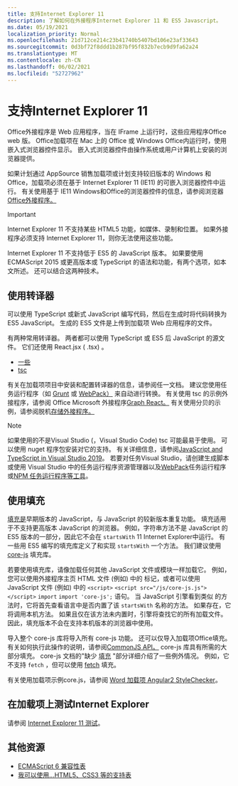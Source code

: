 ```yaml
---
title: 支持Internet Explorer 11
description: 了解如何在外接程序Internet Explorer 11 和 ES5 Javascript。
ms.date: 05/19/2021
localization_priority: Normal
ms.openlocfilehash: 21d712ce214c23b41740b5407bd106e23af33643
ms.sourcegitcommit: 0d3bf72f8ddd1b287bf95f832b7ecb9d9fa62a24
ms.translationtype: MT
ms.contentlocale: zh-CN
ms.lasthandoff: 06/02/2021
ms.locfileid: "52727962"
---
```

# <a name="support-internet-explorer-11"></a>支持Internet Explorer 11

Office外接程序是 Web 应用程序，当在 IFrame 上运行时，这些应用程序Office web 版。 Office加载项在 Mac 上的 Office 或 Windows Office内运行时，使用嵌入式浏览器控件显示。 嵌入式浏览器控件由操作系统或用户计算机上安装的浏览器提供。

如果计划通过 AppSource 销售加载项或计划支持较旧版本的 Windows 和 Office，加载项必须在基于 Internet Explorer 11 (IE11) 的可嵌入浏览器控件中运行。 有关使用基于 IE11 Windows和Office的浏览器控件的信息，请参阅浏览器[Office外接程序。](../concepts/browsers-used-by-office-web-add-ins.md)

> [!IMPORTANT]
> Internet Explorer 11 不支持某些 HTML5 功能，如媒体、录制和位置。 如果外接程序必须支持 Internet Explorer 11，则你无法使用这些功能。

Internet Explorer 11 不支持低于 ES5 的 JavaScript 版本。 如果要使用 ECMAScript 2015 或更高版本或 TypeScript 的语法和功能，有两个选项，如本文所述。 还可以结合这两种技术。

## <a name="use-a-transpiler"></a>使用转译器

可以使用 TypeScript 或新式 JavaScript 编写代码，然后在生成时将代码转换为 ES5 JavaScript。 生成的 ES5 文件是上传到加载项 Web 应用程序的文件。

有两种常用转译器。 两者都可以使用 TypeScript 或 ES5 后 JavaScript 的源文件。 它们还使用 React.jsx ( .tsx) 。

- [一些](https://babeljs.io/)
- [tsc](https://www.typescriptlang.org/index.html)

有关在加载项项目中安装和配置转译器的信息，请参阅任一文档。 建议您使用任务运行程序（如 [Grunt](https://gruntjs.com/) 或 [WebPack）](https://webpack.js.org/) 来自动进行转换。 有关使用 tsc 的示例外接程序，请参阅 Office Microsoft 外接程序[Graph React。](https://github.com/OfficeDev/PnP-OfficeAddins/tree/3ce0e1b74152dbbe8306a091696bc4455c04c0a1/Samples/auth/Office-Add-in-Microsoft-Graph-React) 有关使用分贝的示例，请参阅脱机[存储外接程序。](https://github.com/OfficeDev/PnP-OfficeAddins/tree/3ce0e1b74152dbbe8306a091696bc4455c04c0a1/Samples/Excel.OfflineStorageAddin)

> [!NOTE]
> 如果使用的不是Visual Studio (，Visual Studio Code) tsc 可能最易于使用。 可以使用 nuget 程序包安装对它的支持。 有关详细信息，请参阅[JavaScript and TypeScript in Visual Studio 2019](/visualstudio/javascript/javascript-in-vs-2019)。 若要对任务Visual Studio，请创建生成脚本或使用 Visual Studio 中的任务运行程序资源管理器以及[WebPack](https://marketplace.visualstudio.com/items?itemName=MadsKristensen.WebPackTaskRunner)任务运行程序或[NPM 任务运行程序等工具](https://marketplace.visualstudio.com/items?itemName=MadsKristensen.NPMTaskRunner)。

## <a name="use-a-polyfill"></a>使用填充

[填充是](https://en.wikipedia.org/wiki/Polyfill_(programming))早期版本的 JavaScript，与 JavaScript 的较新版本重复功能。 填充适用于不支持更高版本 JavaScript 的浏览器。 例如，字符串方法不是 JavaScript 的 ES5 版本的一部分，因此它不会在 `startsWith` 11 Internet Explorer中运行。 有一些用 ES5 编写的填充库定义了和实现 `startsWith` 一个方法。 我们建议使用 [core-js](https://github.com/zloirock/core-js) 填充库。

若要使用填充库，请像加载任何其他 JavaScript 文件或模块一样加载它。 例如，您可以使用外接程序主页 HTML 文件 (例如) 中的 标记，或者可以使用 JavaScript 文件 (例如) 中的 `<script>` `<script src="/js/core-js.js"></script>` `import` `import 'core-js';` 语句。 当 JavaScript 引擎看到类似 的方法时，它将首先查看语言中是否内置了该 `startsWith` 名称的方法。 如果存在，它将调用本机方法。 如果且仅在该方法未内置时，引擎将查找它的所有加载文件。 因此，填充版本不会在支持本机版本的浏览器中使用。

导入整个 core-js 库将导入所有 core-js 功能。 还可以仅导入加载项Office填充。 有关如何执行此操作的说明，请参阅[CommonJS API。](https://github.com/zloirock/core-js#commonjs-api) core-js 库具有所需的大部分填充。 core-js 文档的"缺少 [填充](https://github.com/zloirock/core-js#missing-polyfills) "部分详细介绍了一些例外情况。 例如，它不支持 `fetch` ，但可以使用 [fetch](https://github.com/github/fetch) 填充。

有关使用加载项示例core.js，请参阅 [Word 加载项 Angular2 StyleChecker](https://github.com/OfficeDev/Word-Add-in-Angular2-StyleChecker)。

## <a name="testing-an-add-in-on-internet-explorer"></a>在加载项上测试Internet Explorer

请参阅 [Internet Explorer 11 测试](../testing/ie-11-testing.md)。

## <a name="additional-resources"></a>其他资源

- [ECMAScript 6 兼容性表](https://kangax.github.io/compat-table/es6/)
- [我可以使用...HTML5、CSS3 等的支持表](https://caniuse.com/)
